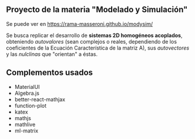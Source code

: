 ## Proyecto de la materia "Modelado y Simulación"
Se puede ver en https://rama-masseroni.github.io/modysim/

Se busca replicar el desarrollo de **sistemas 2D homogéneos acoplados**, obteniendo *autovalores* (sean complejos o reales, dependiendo de los coeficientes de la Ecuación Característica de la matriz A), sus *autovectores* y las *nulclinas* que "orientan" a éstas.

## Complementos usados

 - MaterialUI
 - Algebra.js
 - better-react-mathjax
 - function-plot
 - katex
 - mathjs
 - mathlive
 - ml-matrix
